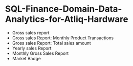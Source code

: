 # SQL-Finance-Domain-Data-Analytics-for-Atliq-Hardware


- Gross sales report
- Gross sales Report: Monthly Product Transactions
-	Gross sales Report: Total sales amount
-	Yearly sales Report
-	Monthly Gross Sales Report
-	Market Badge

